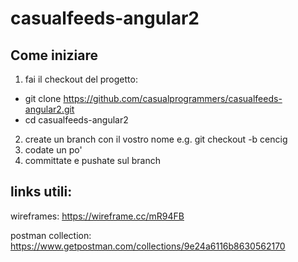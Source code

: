 # casualfeeds-angular2

## Come iniziare

1. fai il checkout del progetto:
  - git clone https://github.com/casualprogrammers/casualfeeds-angular2.git
  - cd casualfeeds-angular2
2. create un branch con il vostro nome e.g.
git checkout -b cencig
3. codate un po'
4. committate e pushate sul branch

## links utili: 
  wireframes: https://wireframe.cc/mR94FB
  
  postman collection: https://www.getpostman.com/collections/9e24a6116b8630562170
